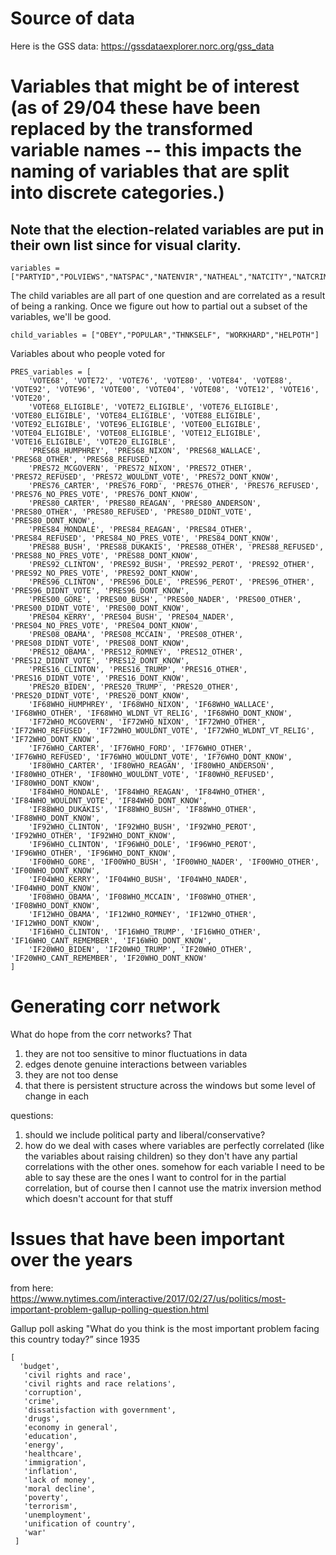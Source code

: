 # Source of data
Here is the GSS data: https://gssdataexplorer.norc.org/gss_data

# Variables that might be of interest (as of 29/04 these have been replaced by the transformed variable names -- this impacts the naming of variables that are split into discrete categories.)
## Note that the election-related variables are put in their own list since for visual clarity.

```
variables = ["PARTYID","POLVIEWS","NATSPAC","NATENVIR","NATHEAL","NATCITY","NATCRIME","NATDRUG","NATEDUC","NATRACE","NATARMS","NATAID","NATFARE","NATROAD","NATSOC","NATMASS","NATPARK","NATCHLD","NATSCI","NATENRGY","NATSPACY","NATENVIY","NATHEALY","NATCITYY","NATCRIMY","NATDRUGY","NATEDUCY","NATRACEY","NATARMSY","NATAIDY","NATFAREY","EQWLTH","SPKATH","COLATH","LIBATH","SPKRAC","COLRAC","LIBRAC","SPKCOM","COLCOM","LIBCOM","SPKMIL","COLMIL","LIBMIL","SPKHOMO","COLHOMO","LIBHOMO","SPKMSLM","COLMSLM","LIBMSLM","CAPPUN","GUNLAW","COURTS","GRASS","ATTEND","RELITEN","POSTLIFE","PRAYER","AFFRMACT","WRKWAYUP","HELPFUL","FAIR","TRUST","CONFINAN","CONBUS","CONCLERG","CONEDUC","CONFED","CONLABOR","CONPRESS","CONMEDIC","CONTV","CONJUDGE","CONSCI","CONLEGIS","CONARMY","OBEY","POPULAR","THNKSELF","WORKHARD","HELPOTH","GETAHEAD","FEPOL","ABDEFECT","ABNOMORE","ABHLTH","ABPOOR","ABRAPE","ABSINGLE","ABANY","SEXEDUC","DIVLAW","PREMARSX","TEENSEX","XMARSEX","HOMOSEX","PORNLAW","SPANKING","LETDIE1","SUICIDE1","SUICIDE2","POLHITOK","POLABUSE","POLMURDR","POLESCAP","POLATTAK","NEWS","TVHOURS","FECHLD","FEPRESCH","FEFAM","RACDIF1","RACDIF2","RACDIF3","RACDIF4","HELPPOOR","MARHOMO"]
```
The child variables are all part of one question and are correlated as a result of being a ranking. Once we figure out how to partial out a subset of the variables, we'll be good. 

```
child_variables = ["OBEY","POPULAR","THNKSELF", "WORKHARD","HELPOTH"]
```

Variables about who people voted for 
```
PRES_variables = [
    'VOTE68', 'VOTE72', 'VOTE76', 'VOTE80', 'VOTE84', 'VOTE88', 'VOTE92', 'VOTE96', 'VOTE00', 'VOTE04', 'VOTE08', 'VOTE12', 'VOTE16', 'VOTE20',
    'VOTE68_ELIGIBLE', 'VOTE72_ELIGIBLE', 'VOTE76_ELIGIBLE', 'VOTE80_ELIGIBLE', 'VOTE84_ELIGIBLE', 'VOTE88_ELIGIBLE', 'VOTE92_ELIGIBLE', 'VOTE96_ELIGIBLE', 'VOTE00_ELIGIBLE', 'VOTE04_ELIGIBLE', 'VOTE08_ELIGIBLE', 'VOTE12_ELIGIBLE', 'VOTE16_ELIGIBLE', 'VOTE20_ELIGIBLE',
    'PRES68_HUMPHREY', 'PRES68_NIXON', 'PRES68_WALLACE', 'PRES68_OTHER', 'PRES68_REFUSED',
    'PRES72_MCGOVERN', 'PRES72_NIXON', 'PRES72_OTHER', 'PRES72_REFUSED', 'PRES72_WOULDNT_VOTE', 'PRES72_DONT_KNOW',
    'PRES76_CARTER', 'PRES76_FORD', 'PRES76_OTHER', 'PRES76_REFUSED', 'PRES76_NO_PRES_VOTE', 'PRES76_DONT_KNOW',
    'PRES80_CARTER', 'PRES80_REAGAN', 'PRES80_ANDERSON', 'PRES80_OTHER', 'PRES80_REFUSED', 'PRES80_DIDNT_VOTE', 'PRES80_DONT_KNOW',
    'PRES84_MONDALE', 'PRES84_REAGAN', 'PRES84_OTHER', 'PRES84_REFUSED', 'PRES84_NO_PRES_VOTE', 'PRES84_DONT_KNOW',
    'PRES88_BUSH', 'PRES88_DUKAKIS', 'PRES88_OTHER', 'PRES88_REFUSED', 'PRES88_NO_PRES_VOTE', 'PRES88_DONT_KNOW',
    'PRES92_CLINTON', 'PRES92_BUSH', 'PRES92_PEROT', 'PRES92_OTHER', 'PRES92_NO_PRES_VOTE', 'PRES92_DONT_KNOW',
    'PRES96_CLINTON', 'PRES96_DOLE', 'PRES96_PEROT', 'PRES96_OTHER', 'PRES96_DIDNT_VOTE', 'PRES96_DONT_KNOW',
    'PRES00_GORE', 'PRES00_BUSH', 'PRES00_NADER', 'PRES00_OTHER', 'PRES00_DIDNT_VOTE', 'PRES00_DONT_KNOW',
    'PRES04_KERRY', 'PRES04_BUSH', 'PRES04_NADER', 'PRES04_NO_PRES_VOTE', 'PRES04_DONT_KNOW',
    'PRES08_OBAMA', 'PRES08_MCCAIN', 'PRES08_OTHER', 'PRES08_DIDNT_VOTE', 'PRES08_DONT_KNOW',
    'PRES12_OBAMA', 'PRES12_ROMNEY', 'PRES12_OTHER', 'PRES12_DIDNT_VOTE', 'PRES12_DONT_KNOW',
    'PRES16_CLINTON', 'PRES16_TRUMP', 'PRES16_OTHER', 'PRES16_DIDNT_VOTE', 'PRES16_DONT_KNOW',
    'PRES20_BIDEN', 'PRES20_TRUMP', 'PRES20_OTHER', 'PRES20_DIDNT_VOTE', 'PRES20_DONT_KNOW',
    'IF68WHO_HUMPHREY', 'IF68WHO_NIXON', 'IF68WHO_WALLACE', 'IF68WHO_OTHER', 'IF68WHO_WLDNT_VT_RELIG', 'IF68WHO_DONT_KNOW',
    'IF72WHO_MCGOVERN', 'IF72WHO_NIXON', 'IF72WHO_OTHER', 'IF72WHO_REFUSED', 'IF72WHO_WOULDNT_VOTE', 'IF72WHO_WLDNT_VT_RELIG', 'IF72WHO_DONT_KNOW',
    'IF76WHO_CARTER', 'IF76WHO_FORD', 'IF76WHO_OTHER', 'IF76WHO_REFUSED', 'IF76WHO_WOULDNT_VOTE', 'IF76WHO_DONT_KNOW',
    'IF80WHO_CARTER', 'IF80WHO_REAGAN', 'IF80WHO_ANDERSON', 'IF80WHO_OTHER', 'IF80WHO_WOULDNT_VOTE', 'IF80WHO_REFUSED', 'IF80WHO_DONT_KNOW',
    'IF84WHO_MONDALE', 'IF84WHO_REAGAN', 'IF84WHO_OTHER', 'IF84WHO_WOULDNT_VOTE', 'IF84WHO_DONT_KNOW',
    'IF88WHO_DUKAKIS', 'IF88WHO_BUSH', 'IF88WHO_OTHER', 'IF88WHO_DONT_KNOW',
    'IF92WHO_CLINTON', 'IF92WHO_BUSH', 'IF92WHO_PEROT', 'IF92WHO_OTHER', 'IF92WHO_DONT_KNOW',
    'IF96WHO_CLINTON', 'IF96WHO_DOLE', 'IF96WHO_PEROT', 'IF96WHO_OTHER', 'IF96WHO_DONT_KNOW',
    'IF00WHO_GORE', 'IF00WHO_BUSH', 'IF00WHO_NADER', 'IF00WHO_OTHER', 'IF00WHO_DONT_KNOW',
    'IF04WHO_KERRY', 'IF04WHO_BUSH', 'IF04WHO_NADER', 'IF04WHO_DONT_KNOW',
    'IF08WHO_OBAMA', 'IF08WHO_MCCAIN', 'IF08WHO_OTHER', 'IF08WHO_DONT_KNOW',
    'IF12WHO_OBAMA', 'IF12WHO_ROMNEY', 'IF12WHO_OTHER', 'IF12WHO_DONT_KNOW',
    'IF16WHO_CLINTON', 'IF16WHO_TRUMP', 'IF16WHO_OTHER', 'IF16WHO_CANT_REMEMBER', 'IF16WHO_DONT_KNOW',
    'IF20WHO_BIDEN', 'IF20WHO_TRUMP', 'IF20WHO_OTHER', 'IF20WHO_CANT_REMEMBER', 'IF20WHO_DONT_KNOW'
]
```



# Generating corr network
What do hope from the corr networks? That
1. they are not too sensitive to minor fluctuations in data
2. edges denote genuine interactions between variables
3. they are not too dense
4. that there is persistent structure across the windows but some level of change in each

questions:
1. should we include political party and liberal/conservative?
2. how do we deal with cases where variables are perfectly correlated (like the variables about raising children) so they don't have any partial correlations with the other ones. somehow for each variable I need to be able to say these are the ones I want to control for in the partial correlation, but of course then I cannot use the matrix inversion method which doesn't account for that stuff

# Issues that have been important over the years
from here: https://www.nytimes.com/interactive/2017/02/27/us/politics/most-important-problem-gallup-polling-question.html

Gallup poll asking "What do you think is the most important problem facing this country today?” since 1935


```
[
  'budget',
   'civil rights and race',
   'civil rights and race relations',
   'corruption',
   'crime',
   'dissatisfaction with government',
   'drugs',
   'economy in general',
   'education',
   'energy',
   'healthcare',
   'immigration',
   'inflation',
   'lack of money',
   'moral decline',
   'poverty',
   'terrorism',
   'unemployment',
   'unification of country',
   'war'
 ]
```

